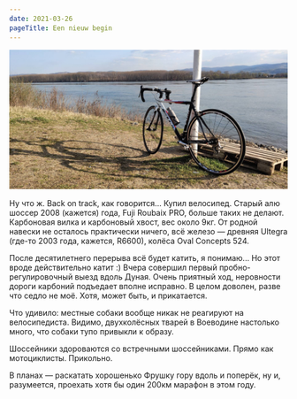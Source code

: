 ```yaml
---
date: 2021-03-26
pageTitle: Een nieuw begin
---
```


![](roubaix_pro.jpg)

Ну что ж. Back on track, как говорится... Купил велосипед. Старый алю шоссер 2008 (кажется) года, Fuji Roubaix PRO, 
больше таких не делают. Карбоновая вилка и карбоновый хвост, вес около 9кг. От родной навески не осталось практически 
ничего, всё железо — древняя Ultegra (где-то 2003 года, кажется, R6600), колёса Oval Concepts 524.

После десятилетнего перерыва всё будет катить, я понимаю... Но этот вроде действительно катит :) Вчера совершил первый 
пробно-регулировочный выезд вдоль Дуная. Очень приятный ход, неровности дороги карбоний подъедает вполне исправно. В 
целом доволен, разве что седло не моё. Хотя, может быть, и прикатается.

Что удивило: местные собаки вообще никак не реагируют на велосипедиста. Видимо, двухколёсных тварей в Воеводине 
настолько много, что собаки тупо привыкли к образу.

Шоссейники здороваются со встречными шоссейниками. Прямо как мотоциклисты. Прикольно.

В планах — раскатать хорошенько Фрушку гору вдоль и поперёк, ну и, разумеется, проехать хотя бы один 200км марафон в 
этом году.
